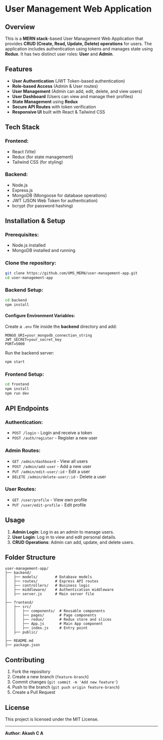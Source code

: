 # User Management Web Application

## Overview

This is a **MERN stack**-based User Management Web Application that provides **CRUD (Create, Read, Update, Delete) operations** for users. The application includes authentication using tokens and manages state using **Redux**. It has two distinct user roles: **User** and **Admin**.

## Features

- **User Authentication** (JWT Token-based authentication)
- **Role-based Access** (Admin & User routes)
- **User Management** (Admin can add, edit, delete, and view users)
- **User Dashboard** (Users can view and manage their profiles)
- **State Management** using **Redux**
- **Secure API Routes** with token verification
- **Responsive UI** built with React & Tailwind CSS

## Tech Stack

### Frontend:

- React (Vite)
- Redux (for state management)
- Tailwind CSS (for styling)

### Backend:

- Node.js
- Express.js
- MongoDB (Mongoose for database operations)
- JWT (JSON Web Token for authentication)
- bcrypt (for password hashing)

## Installation & Setup

### Prerequisites:

- Node.js installed
- MongoDB installed and running

### Clone the repository:

```sh
git clone https://github.com/UMS_MERN/user-management-app.git
cd user-management-app
```

### Backend Setup:

```sh
cd backend
npm install
```

#### Configure Environment Variables:

Create a `.env` file inside the **backend** directory and add:

```
MONGO_URI=your_mongodb_connection_string
JWT_SECRET=your_secret_key
PORT=5000
```

Run the backend server:

```sh
npm start
```

### Frontend Setup:

```sh
cd frontend
npm install
npm run dev
```

## API Endpoints

### Authentication:

- `POST /login` - Login and receive a token
- `POST /auth/register` - Register a new user

### Admin Routes:

- `GET /admin/dashboard` - View all users
- `POST /admin/add-user` - Add a new user
- `PUT /admin/edit-user/:id` - Edit a user
- `DELETE /admin/delete-user/:id` - Delete a user

### User Routes:

- `GET /user/profile` - View own profile
- `PUT /user/edit-profile` - Edit profile

## Usage

1. **Admin Login**: Log in as an admin to manage users.
2. **User Login**: Log in to view and edit personal details.
3. **CRUD Operations**: Admin can add, update, and delete users.

## Folder Structure

```
user-management-app/
├── backend/
│   ├── models/        # Database models
│   ├── routes/        # Express API routes
│   ├── controllers/   # Business logic
│   ├── middleware/    # Authentication middleware
│   ├── server.js      # Main server file
│
├── frontend/
│   ├── src/
│   │   ├── components/  # Reusable components
│   │   ├── pages/       # Page components
│   │   ├── redux/       # Redux store and slices
│   │   ├── App.js       # Main App component
│   │   ├── index.js     # Entry point
│   ├── public/
│
├── README.md
├── package.json
```

## Contributing

1. Fork the repository
2. Create a new branch (`feature-branch`)
3. Commit changes (`git commit -m 'Add new feature'`)
4. Push to the branch (`git push origin feature-branch`)
5. Create a Pull Request

## License

This project is licensed under the MIT License.

---

**Author: Akash C A**
